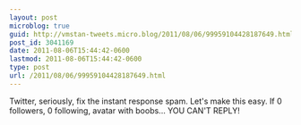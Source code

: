 ```yaml
---
layout: post
microblog: true
guid: http://vmstan-tweets.micro.blog/2011/08/06/99959104428187649.html
post_id: 3041169
date: 2011-08-06T15:44:42-0600
lastmod: 2011-08-06T15:44:42-0600
type: post
url: /2011/08/06/99959104428187649.html
---
```

Twitter, seriously, fix the instant response spam. Let's make this easy. If 0 followers, 0 following, avatar with boobs... YOU CAN'T REPLY!
